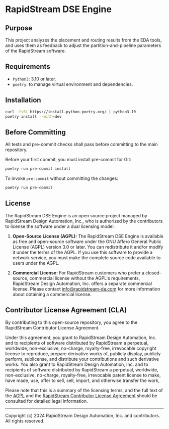 <!--
Copyright (c) 2024 RapidStream Design Automation, Inc. and contributors.  All rights reserved.
The contributor of this file has agreed to the RapidStream Contributor License Agreement.
-->

RapidStream DSE Engine
======================

Purpose
-------

This project analyzes the placement and routing results from the EDA tools, and uses them as feedback to adjust the partition-and-pipeline parameters of the RapidStream software.

Requirements
------------

- `Python3`: 3.10 or later.
- `poetry`: to manage virtual environment and dependencies.

Installation
------------

```bash
curl -fsSL https://install.python-poetry.org/ | python3.10 -
poetry install --with=dev
```

Before Committing
-----------------

All tests and pre-commit checks shall pass before committing to the main repository.

Before your first commit, you must install pre-commit for Git:

```bash
poetry run pre-commit install
```

To invoke `pre-commit` without committing the changes:

```bash
poetry run pre-commit
```

License
-------

The RapidStream DSE Engine is an open source project managed by RapidStream Design Automation, Inc., who is authorized by the contributors to license the software under a dual licensing model:

1. **Open-Source License (AGPL):** The RapidStream DSE Engine is available as free and open-source software under the GNU Affero General Public License (AGPL) version 3.0 or later. You can redistribute it and/or modify it under the terms of the AGPL. If you use this software to provide a network service, you must make the complete source code available to users under the AGPL.

2. **Commercial License:** For RapidStream customers who prefer a closed-source, commercial license without the AGPL's requirements, RapidStream Design Automation, Inc. offers a separate commercial license. Please contact info@rapidstream-da.com for more information about obtaining a commercial license.


Contributor License Agreement (CLA)
-----------------------------------

By contributing to this open-source repository, you agree to the RapidStream Contributor License Agreement.

Under this agreement, you grant to RapidStream Design Automation, Inc. and to recipients of software distributed by RapidStream a perpetual, worldwide, non-exclusive, no-charge, royalty-free, irrevocable copyright license to reproduce, prepare derivative works of, publicly display, publicly perform, sublicense, and distribute your contributions and such derivative works. You also grant to RapidStream Design Automation, Inc. and to recipients of software distributed by RapidStream a perpetual, worldwide, non-exclusive, no-charge, royalty-free, irrevocable patent license to make, have made, use, offer to sell, sell, import, and otherwise transfer the work,

Please note that this is a summary of the licensing terms, and the full text of the [AGPL](https://www.gnu.org/licenses/agpl-3.0.txt) and the [RapidStream Contributor License Agreement](CLA.md) should be consulted for detailed legal information.


-----

Copyright (c) 2024 RapidStream Design Automation, Inc. and contributors.  All rights reserved.
